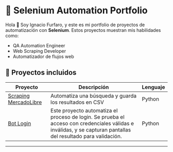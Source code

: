 # 🧪 Selenium Automation Portfolio

Hola 👋 Soy Ignacio Furfaro, y este es mi portfolio de proyectos de automatización con **Selenium**. Estos proyectos muestran mis habilidades como:

- QA Automation Engineer
- Web Scraping Developer
- Automatizador de flujos web

## 🚀 Proyectos incluidos

| Proyecto | Descripción | Lenguaje |
|----------|-------------|----------|
| [Scraping MercadoLibre](./scraping-mercadolibre) | Automatiza una búsqueda y guarda los resultados en CSV | Python |
| [Bot Login](./login-bot-prueba) | Este proyecto automatiza el proceso de login. Se prueba el acceso con credenciales válidas e inválidas, y se capturan pantallas del resultado para validación.| Python |


---

